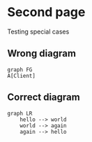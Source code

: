# Second page
Testing special cases

## Wrong diagram

```mermaid
graph FG
A[Client] 
```

## Correct diagram

```mermaid
graph LR
    hello --> world
    world --> again
    again --> hello
```

